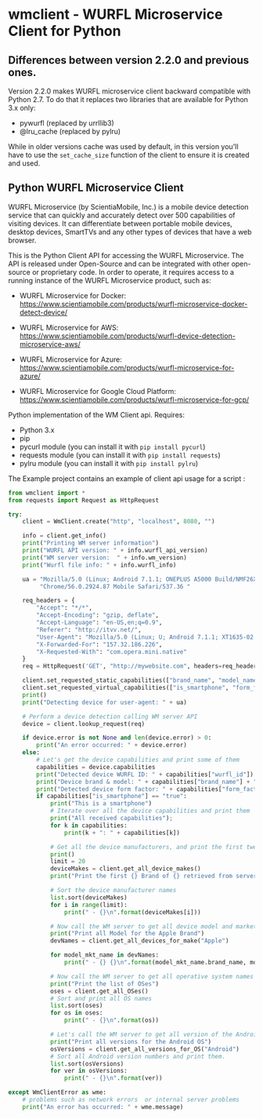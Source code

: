 # wmclient - WURFL Microservice Client for Python

## Differences between version 2.2.0 and previous ones.

Version 2.2.0 makes WURFL microservice client backward compatible with Python 2.7. To do that it replaces two libraries that are available for Python 3.x only:

- pywurfl (replaced by urrllib3)
- @lru_cache (replaced by pylru)

While in older versions cache was used by default, in this version you'll have to use the `set_cache_size` function of the client to ensure it is created and used.

## Python WURFL Microservice Client

WURFL Microservice (by ScientiaMobile, Inc.) is a mobile device detection service that can quickly and accurately detect over 500 capabilities of visiting devices. It can differentiate between portable mobile devices, desktop devices, SmartTVs and any other types of devices that have a web browser.

This is the Python Client API for accessing the WURFL Microservice. The API is released under Open-Source and can be integrated with other open-source or proprietary code. In order to operate, it requires access to a running instance of the WURFL Microservice product, such as:

- WURFL Microservice for Docker: https://www.scientiamobile.com/products/wurfl-microservice-docker-detect-device/

- WURFL Microservice for AWS: https://www.scientiamobile.com/products/wurfl-device-detection-microservice-aws/

- WURFL Microservice for Azure: https://www.scientiamobile.com/products/wurfl-microservice-for-azure/

- WURFL Microservice for Google Cloud Platform: https://www.scientiamobile.com/products/wurfl-microservice-for-gcp/

Python implementation of the WM Client api.
Requires:
- Python 3.x
- pip
- pycurl module (you can install it with `pip install pycurl`)
- requests module (you can install it with `pip install requests`)
- pylru module (you can install it with `pip install pylru`)

The Example project contains an example of client api usage for a script :


```python
from wmclient import *
from requests import Request as HttpRequest

try:
    client = WmClient.create("http", "localhost", 8080, "")

    info = client.get_info()
    print("Printing WM server information")
    print("WURFL API version: " + info.wurfl_api_version)
    print("WM server version:  " + info.wm_version)
    print("Wurfl file info: " + info.wurfl_info)

    ua = "Mozilla/5.0 (Linux; Android 7.1.1; ONEPLUS A5000 Build/NMF26X) AppleWebKit/537.36 (KHTML, like Gecko) " \
         "Chrome/56.0.2924.87 Mobile Safari/537.36 "

    req_headers = {
        "Accept": "*/*",
        "Accept-Encoding": "gzip, deflate",
        "Accept-Language": "en-US,en;q=0.9",
        "Referer": "http://itvv.net/",
        "User-Agent": "Mozilla/5.0 (Linux; U; Android 7.1.1; XT1635-02 Build/NPN26.107; wv) AppleWebKit/537.36 (KHTML, like Gecko) Version/4.0 Chrome/85.0.4183.127 Mobile Safari/537.36 OPR/51.0.2254.150807",
        "X-Forwarded-For": "157.32.186.226",
        "X-Requested-With": "com.opera.mini.native"
    }
    req = HttpRequest('GET', "http://mywebsite.com", headers=req_headers)

    client.set_requested_static_capabilities(["brand_name", "model_name"])
    client.set_requested_virtual_capabilities(["is_smartphone", "form_factor"])
    print()
    print("Detecting device for user-agent: " + ua)

    # Perform a device detection calling WM server API
    device = client.lookup_request(req)

    if device.error is not None and len(device.error) > 0:
        print("An error occurred: " + device.error)
    else:
        # Let's get the device capabilities and print some of them
        capabilities = device.capabilities
        print("Detected device WURFL ID: " + capabilities["wurfl_id"])
        print("Device brand & model: " + capabilities["brand_name"] + " " + capabilities["model_name"])
        print("Detected device form factor: " + capabilities["form_factor"])
        if capabilities["is_smartphone"] == "true":
            print("This is a smartphone")
            # Iterate over all the device capabilities and print them
            print("All received capabilities");
            for k in capabilities:
                print(k + ": " + capabilities[k])

            # Get all the device manufacturers, and print the first twenty
            print()
            limit = 20
            deviceMakes = client.get_all_device_makes()
            print("Print the first {} Brand of {} retrieved from server\n".format(limit, len(deviceMakes)))

            # Sort the device manufacturer names
            list.sort(deviceMakes)
            for i in range(limit):
                print(" - {}\n".format(deviceMakes[i]))

            # Now call the WM server to get all device model and marketing names produced by Apple
            print("Print all Model for the Apple Brand")
            devNames = client.get_all_devices_for_make("Apple")

            for model_mkt_name in devNames:
                print(" - {} {}\n".format(model_mkt_name.brand_name, model_mkt_name.model_name))

            # Now call the WM server to get all operative system names
            print("Print the list of OSes")
            oses = client.get_all_OSes()
            # Sort and print all OS names
            list.sort(oses)
            for os in oses:
                print(" - {}\n".format(os))

            # Let's call the WM server to get all version of the Android OS
            print("Print all versions for the Android OS")
            osVersions = client.get_all_versions_for_OS("Android")
            # Sort all Android version numbers and print them.
            list.sort(osVersions)
            for ver in osVersions:
                print(" - {}\n".format(ver))

except WmClientError as wme:
    # problems such as network errors  or internal server problems
    print("An error has occurred: " + wme.message)
```

